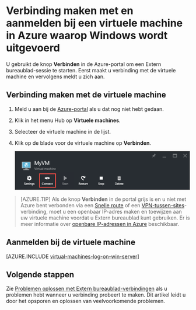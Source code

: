 <properties
    pageTitle="Verbinding maken met een virtuele Windows Server-machine | Microsoft Azure"
    description="Leer hoe u verbinding maakt en u aanmeldt bij een virtuele Windows-machine via de Azure-portal en het Resource Manager-implementatiemodel."
    services="virtual-machines-windows"
    documentationCenter=""
    authors="cynthn"
    manager="timlt"
    editor="tysonn"
    tags="azure-resource-manager"/>

<tags
    ms.service="virtual-machines-windows"
    ms.workload="infrastructure-services"
    ms.tgt_pltfrm="vm-windows"
    ms.devlang="na"
    ms.topic="get-started-article"
    ms.date="07/28/2016"
    ms.author="cynthn"/>

# Verbinding maken met en aanmelden bij een virtuele machine in Azure waarop Windows wordt uitgevoerd 


U gebruikt de knop **Verbinden** in de Azure-portal om een Extern bureaublad-sessie te starten. Eerst maakt u verbinding met de virtuele machine en vervolgens meldt u zich aan.

## Verbinding maken met de virtuele machine

1. Meld u aan bij de [Azure-portal](https://portal.azure.com/) als u dat nog niet hebt gedaan.

2.  Klik in het menu Hub op **Virtuele machines**.

3.  Selecteer de virtuele machine in de lijst.

4. Klik op de blade voor de virtuele machine op **Verbinden**.

    ![Schermafbeelding van de Azure-portal waarin wordt getoond hoe u verbinding maakt met uw virtuele machine.](./media/virtual-machines-windows-connect-logon/connect.png)
    
 > [AZURE.TIP] Als de knop **Verbinden** in de portal grijs is en u niet met Azure bent verbonden via een [Snelle route](../expressroute/expressroute-introduction.md) of een [VPN-tussen-sites](../vpn-gateway/vpn-gateway-howto-site-to-site-resource-manager-portal.md)-verbinding, moet u een openbaar IP-adres maken en toewijzen aan uw virtuele machine voordat u Extern bureaublad kunt gebruiken. Er is meer informatie over [openbare IP-adressen in Azure](../virtual-network/virtual-network-ip-addresses-overview-arm.md) beschikbaar.

## Aanmelden bij de virtuele machine

[AZURE.INCLUDE [virtual-machines-log-on-win-server](../../includes/virtual-machines-log-on-win-server.md)]


## Volgende stappen

Zie [Problemen oplossen met Extern bureaublad-verbindingen](virtual-machines-windows-troubleshoot-rdp-connection.md) als u problemen hebt wanneer u verbinding probeert te maken. Dit artikel leidt u door het opsporen en oplossen van veelvoorkomende problemen.



<!--HONumber=ago16_HO4-->


